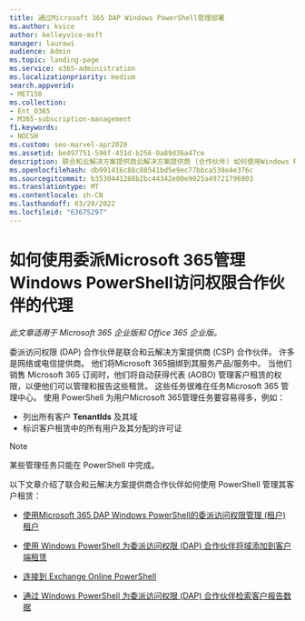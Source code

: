 ```yaml
---
title: 通过Microsoft 365 DAP Windows PowerShell管理部署
ms.author: kvice
author: kelleyvice-msft
manager: laurawi
audience: Admin
ms.topic: landing-page
ms.service: o365-administration
ms.localizationpriority: medium
search.appverid:
- MET150
ms.collection:
- Ent_O365
- M365-subscription-management
f1.keywords:
- NOCSH
ms.custom: seo-marvel-apr2020
ms.assetid: be497751-596f-431d-b256-0a89d36a47ce
description: 联合和云解决方案提供商云解决方案提供商 (合作伙伴) 如何使用Windows PowerShell管理Microsoft 365租户。
ms.openlocfilehash: db991416c88c88541bd5e9ec77bbca538e4e376c
ms.sourcegitcommit: b3530441288b2bc44342e00e9025a49721796903
ms.translationtype: MT
ms.contentlocale: zh-CN
ms.lasthandoff: 03/20/2022
ms.locfileid: "63675297"
---
```

# <a name="how-to-manage-microsoft-365-with-windows-powershell-for-delegated-access-permissions-partners"></a>如何使用委派Microsoft 365管理Windows PowerShell访问权限合作伙伴的代理

*此文章适用于 Microsoft 365 企业版和 Office 365 企业版。* 

委派访问权限 (DAP) 合作伙伴是联合和云解决方案提供商 (CSP) 合作伙伴。 许多是网络或电信提供商。 他们将Microsoft 365捆绑到其服务产品/服务中。 当他们销售 Microsoft 365 订阅时，他们将自动获得代表 (AOBO) 管理客户租赁的权限，以便他们可以管理和报告这些租赁。 这些任务很难在任务Microsoft 365 管理中心。 使用 PowerShell 为用户Microsoft 365管理任务要容易得多，例如：
- 列出所有客户 **TenantIds** 及其域 
- 标识客户租赁中的所有用户及其分配的许可证
> [!NOTE]
> 某些管理任务只能在 PowerShell 中完成。

以下文章介绍了联合和云解决方案提供商合作伙伴如何使用 PowerShell 管理其客户租赁：
  
- [使用Microsoft 365 DAP Windows PowerShell的委派访问权限管理 (租户) 租户](manage-microsoft-365-tenants-with-windows-powershell-for-delegated-access-permissio.md)
    
- [使用 Windows PowerShell 为委派访问权限 (DAP) 合作伙伴将域添加到客户端租赁](add-a-domain-to-a-client-tenancy-with-windows-powershell-for-delegated-access-pe.md)
    
- [连接到 Exchange Online PowerShell](/powershell/exchange/connect-to-exchange-online-powershell)
    
- [通过 Windows PowerShell 为委派访问权限 (DAP) 合作伙伴检索客户报告数据](retrieve-customer-tenant-reporting-data-with-windows-powershell-for-delegated-ac.md)
